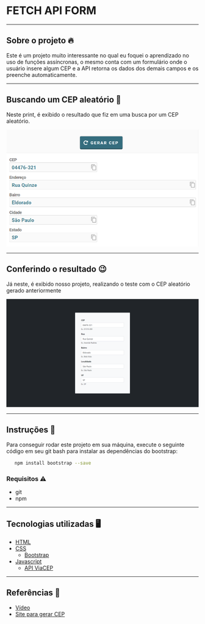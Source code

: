 <h1>FETCH API FORM</h1>

---

<h2>Sobre o projeto 🔥</h2>

<p>Este é um projeto muito interessante no qual eu foquei o aprendizado no uso de funções assíncronas, o mesmo conta com um formulário onde o usuário insere algum CEP e a API retorna os dados dos demais campos e os preenche automaticamente.</p>

---

<h2>Buscando um CEP aleatório 🔎</h2>

<p>Neste print, é exibido o resultado que fiz em uma busca por um CEP aleatório.</p>

!['screen random cep'](src/../to_readme/screen-random-cep.png)

---

<h2>Conferindo o resultado 😉</h2>

<p>Já neste, é exibido nosso projeto, realizando o teste com o CEP aleatório gerado anteriormente</p>

!['screen random cep'](src/../to_readme/screen-project.png)

---

<h2>Instruções 📓</h2>

<p>Para conseguir rodar este projeto em sua máquina, execute o seguinte código em seu git bash para instalar as dependências do bootstrap:</p>

```bash
   npm install bootstrap --save
```

<h3>Requisitos ⚠️ </h3>

- git
- npm

---

<h2>Tecnologias utilizadas 🖥️</h2>

- [HTML](https://www.w3.org/html/)
- [CSS](https://www.w3schools.com/css/default.asp)
  - [Bootstrap](https://getbootstrap.com)
- [Javascript](https://www.javascript.com)
  - [API ViaCEP](https://viacep.com.br)

---

<h2>Referências 💭</h2>

- [Vídeo](https://www.youtube.com/watch?v=Pi6wkdU2vR4&t=433s)
- [Site para gerar CEP](https://www.4devs.com.br/gerador_de_cep)
